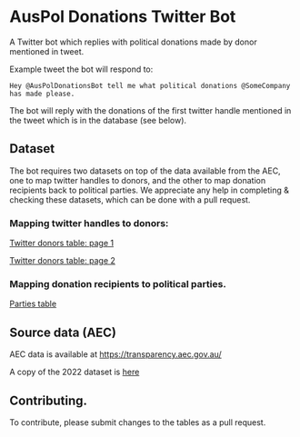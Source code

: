 # AusPol Donations Twitter Bot

A Twitter bot which replies with political donations made by donor mentioned in tweet.

Example tweet the bot will respond to:

`Hey @AusPolDonationsBot tell me what political donations @SomeCompany has made please.`

The bot will reply with the donations of the first twitter handle mentioned in the tweet which is in the database (see below).

## Dataset

The bot requires two datasets on top of the data available from the AEC, one to map twitter handles to donors, and the other to map donation recipients back to political parties. We appreciate any help in completing & checking these datasets, which can be done with a pull request.

### Mapping twitter handles to donors:

[Twitter donors table: page 1](data/tables/twitter_donors_page_1.md)

[Twitter donors table: page 2](data/tables/twitter_donors_page_2.md)

### Mapping donation recipients to political parties.

[Parties table](data/tables/parties.md)

## Source data (AEC)

AEC data is available at https://transparency.aec.gov.au/

A copy of the 2022 dataset is [here](data/src/2022)

## Contributing.

To contribute, please submit changes to the tables as a pull request.
